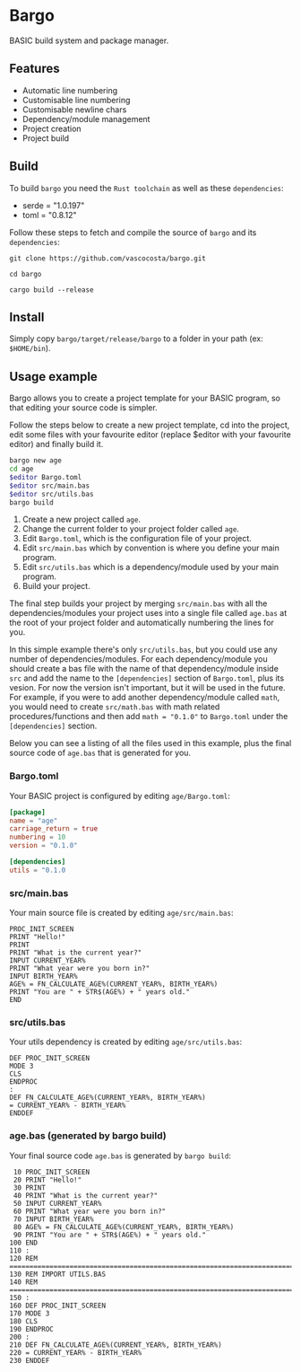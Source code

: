 # Bargo

BASIC build system and package manager.

## Features

* Automatic line numbering
* Customisable line numbering
* Customisable newline chars
* Dependency/module management
* Project creation
* Project build

## Build

To build `bargo` you need the `Rust toolchain` as well as these `dependencies`:

* serde = "1.0.197"
* toml = "0.8.12"

Follow these steps to fetch and compile the source of `bargo` and its `dependencies`:

```
git clone https://github.com/vascocosta/bargo.git

cd bargo

cargo build --release
```

## Install

Simply copy `bargo/target/release/bargo` to a folder in your path (ex: `$HOME/bin`).

## Usage example

Bargo allows you to create a project template for your BASIC program, so that editing your source code is simpler.

Follow the steps below to create a new project template, cd into the project, edit some files with your favourite editor (replace $editor with your favourite editor) and finally build it.

```bash
bargo new age
cd age
$editor Bargo.toml 
$editor src/main.bas
$editor src/utils.bas
bargo build
```

1. Create a new project called `age`.
2. Change the current folder to your project folder called `age`.
3. Edit `Bargo.toml`, which is the configuration file of your project.
4. Edit `src/main.bas` which by convention is where you define your main program.
5. Edit `src/utils.bas` which is a dependency/module used by your main program.
6. Build your project.

The final step builds your project by merging `src/main.bas` with all the dependencies/modules your project uses into a single file called `age.bas` at the root of your project folder and automatically numbering the lines for you.

In this simple example there's only `src/utils.bas`, but you could use any number of dependencies/modules. For each dependency/module you should create a bas file with the name of that dependency/module inside `src` and add the name to the `[dependencies]` section of `Bargo.toml`, plus its vesion. For now the version isn't important, but it will be used in the future. For example, if you were to add another dependency/module called `math`, you would need to create `src/math.bas` with math related procedures/functions and then add `math = "0.1.0"` to `Bargo.toml` under the `[dependencies]` section.

Below you can see a listing of all the files used in this example, plus the final source code of `age.bas` that is generated for you.

### Bargo.toml

Your BASIC project is configured by editing `age/Bargo.toml`:

```toml
[package]
name = "age"
carriage_return = true
numbering = 10
version = "0.1.0"

[dependencies]
utils = "0.1.0
```

### src/main.bas

Your main source file is created by editing `age/src/main.bas`:

```basic
PROC_INIT_SCREEN
PRINT "Hello!"
PRINT
PRINT "What is the current year?"
INPUT CURRENT_YEAR%
PRINT "What year were you born in?"
INPUT BIRTH_YEAR%
AGE% = FN_CALCULATE_AGE%(CURRENT_YEAR%, BIRTH_YEAR%)
PRINT "You are " + STR$(AGE%) + " years old."
END
```

### src/utils.bas

Your utils dependency is created by editing `age/src/utils.bas`:

```basic
DEF PROC_INIT_SCREEN
MODE 3
CLS
ENDPROC
:
DEF FN_CALCULATE_AGE%(CURRENT_YEAR%, BIRTH_YEAR%)
= CURRENT_YEAR% - BIRTH_YEAR%
ENDDEF
```

### age.bas (generated by bargo build)

Your final source code `age.bas` is generated by `bargo build`:

```basic
 10 PROC_INIT_SCREEN
 20 PRINT "Hello!"
 30 PRINT
 40 PRINT "What is the current year?"
 50 INPUT CURRENT_YEAR%
 60 PRINT "What year were you born in?"
 70 INPUT BIRTH_YEAR%
 80 AGE% = FN_CALCULATE_AGE%(CURRENT_YEAR%, BIRTH_YEAR%)
 90 PRINT "You are " + STR$(AGE%) + " years old."
100 END
110 :
120 REM ============================================================================
130 REM IMPORT UTILS.BAS
140 REM ============================================================================
150 :
160 DEF PROC_INIT_SCREEN
170 MODE 3
180 CLS
190 ENDPROC
200 :
210 DEF FN_CALCULATE_AGE%(CURRENT_YEAR%, BIRTH_YEAR%)
220 = CURRENT_YEAR% - BIRTH_YEAR%
230 ENDDEF
```